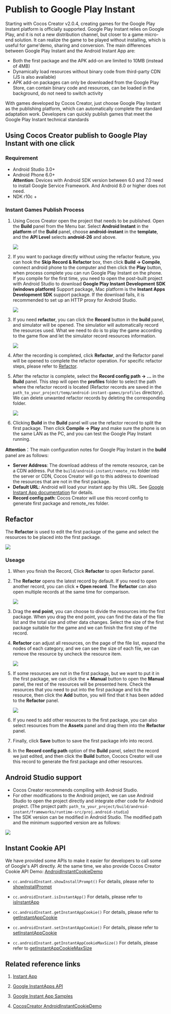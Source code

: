 # Publish to Google Play Instant

Starting with Cocos Creator v2.0.4, creating games for the Google Play Instant platform is officially supported. Google Play Instant relies on Google Play, and it is not a new distribution channel, but closer to a game micro-end solution. It can realize the game to be played without installing, which is useful for game'demo, sharing and conversion. The main differences between Google Play Instant and the Android Instant App are:

- Both the first package and the APK add-on are limited to 10MB (instead of 4MB)
- Dynamically load resources without binary code from third-party CDN (JS is also available)
- APK add-on packages can only be downloaded from the Google Play Store, can contain binary code and resources, can be loaded in the background, do not need to switch activity

With games developed by Cocos Creator, just choose Google Play Instant as the publishing platform, which can automatically complete the standard adaptation work. Developers can quickly publish games that meet the Google Play Instant technical standards

## Using Cocos Creator publish to Google Play Instant with one click

### Requirement

- Android Studio 3.0+
- Android Phone 6.0+<br>
**Attention**: Devices with Android SDK version between 6.0 and 7.0 need to install Google Service Framework. And Android 8.0 or higher does not need.
- NDK r10c +

### Instant Games Publish Process

1. Using Cocos Creator open the project that needs to be published. Open the **Build** panel from the Menu bar. Select **Android Instant** in the **platform** of the **Build** panel, choose **android-instant** in the **template**, and the **API Level** selects **android-26** and above.

    ![](publish-android-instant/builder.png)

2. If you want to package directly without using the refactor feature, you can hook the **Skip Record & Refactor** box, then click **Build -> Compile**, connect android phone to the computer and then click the **Play** button, when process complete you can run Google Play Instant on the phone.<br>
If you compile for the first time, you need to open the post-built project with Android Studio to download **Google Play Instant Development SDK (windows platform)** Support package, Mac platform is the **Instant Apps Development SDK** support package. If the download fails, it is recommended to set up an HTTP proxy for Android Studio.

    ![](publish-android-instant/studio_setting.png)

3. If you need **refactor**, you can click the **Record** button in the **build** panel, and simulator will be opened. The simulatior will automatically record the resources used. What we need to do is to play the game according to the game flow and let the simulator record resources information.

    ![](./publish-android-instant/record.png)

4. After the recording is completed, click **Refactor**, and the Refactor panel will be opened to complete the refactor operation. For specific refactor steps, please refer to [Refactor](../publish/publish-android-instant.md#%E5%88%86%E5%8C%85%E5%99%A8).

5. After the refactor is complete, select the **Record config path -> ...** in the **Build** panel. This step will open the **profiles** folder to select the path where the refactor record is located (Refactor records are saved in the `path_to_your_project/temp/android-instant-games/profiles` directory). We can delete unwanted refactor records by deleting the corresponding folder.

    ![](publish-android-instant/refactor_record.png)

6. Clicking **Build** in the **Build** panel will use the refactor record to split the first package. Then click **Compile -> Play** and make sure the phone is on the same LAN as the PC, and you can test the Google Play Instant running.

**Attention**：The main configuration notes for Google Play Instant in the **build** panel are as follows:
- **Server Address**: The download address of the remote resource, can be a CDN address. Put the `build/android-instant/remote_res` folder into the server or CDN, Cocos Creator will go to this address to download the resources that are not in the first package.
- **Default URL**: Android will load your instant app by this URL. See [Google Instant App documentation](https://developer.android.com/topic/google-play-instant/getting-started/first-instant-app) for details.
- **Record config path**: Cocos Creator will use this record config to generate first package and remote_res folder.

## Refactor

The **Refactor** is used to edit the first package of the game and select the resources to be placed into the first package.

![](publish-android-instant/refactor_desc.png)

### Useage

1. When you finish the Record, Click **Refactor** to open Refactor panel.

2. The **Refactor** opens the latest record by default. If you need to open another record, you can click **+ Open record**. The **Refactor** can also open multiple records at the same time for comparison.

    ![](publish-android-instant/refactor_multiple.png)

3. Drag the **end point**, you can choose to divide the resources into the first package. When you drag the end point, you can find the data of the file list and the total size and other data changes. Select the size of the first package suitable for the game and we can finish the first step of the record.

4. **Refactor** can adjust all resources, on the page of the file list, expand the nodes of each category, and we can see the size of each file, we can remove the resource by uncheck the resource item.

    ![](publish-android-instant/refactor_select.png)

5. If some resources are not in the first package, but we want to put it in the first package, we can click the **+ Manual** button to open the **Manual** panel, the rest of the resources will be presented here. Check the resources that you need to put into the first package and tick the resource, then click the **Add** button, you will find that it has been added to the **Refactor** panel.

    ![](publish-android-instant/refactor_manual.png)

6.  If you need to add other resources to the first package, you can also select resources from the **Assets** panel and drag them into the **Refactor** panel.

7. Finally, click **Save** button to save the first package info into record.

8. In the **Record config path** option of the **Build** panel, select the record we just edited, and then click the **Build** button, Cococs Creator will use this record to generate the first package and other resources.

## Android Studio support

- Cocos Creator recommends compiling with Android Studio.
- For other modifications to the Android project, we can use Android Studio to open the project directly and integrate other code for Android project. (The project path: `path_to_your_project/build/android-instant/frameworks/runtime-src/proj.android-studio`)
- The SDK version can be modified in Android Studio. The modified path and the minimum supported version are as follows:

![](publish-android-instant/sdk_version.png)

## Instant Cookie API

We have provided some APIs to make it easier for developers to call some of Google's API directly. At the same time, we also provide Cocos Creator Cookie API Demo: [AndroidInstantCookieDemo](https://github.com/wuzhiming/AndroidInstantCookieDemo)

- `cc.androidInstant.showInstallPrompt()` For details, please refer to [showInstallPrompt](https://developers.google.com/android/reference/com/google/android/gms/instantapps/InstantApps.html#showInstallPrompt(android.app.Activity,%20android.content.Intent,%20int,%20java.lang.String))

- `cc.androidInstant.isInstantApp()` For details, please refer to [isInstantApp](https://developers.google.com/android/reference/com/google/android/gms/instantapps/PackageManagerCompat#isInstantApp())

- `cc.androidInstant.getInstantAppCookie()` For details, please refer to [getInstantAppCookie](https://developers.google.com/android/reference/com/google/android/gms/instantapps/PackageManagerCompat#getInstantAppCookie())

- `cc.androidInstant.setInstantAppCookie()` For details, please refer to [setInstantAppCookie](https://developers.google.com/android/reference/com/google/android/gms/instantapps/PackageManagerCompat#setInstantAppCookie(byte%5B%5D))

- `cc.androidInstant.getInstantAppCookieMaxSize()` For details, please refer to [getInstantAppCookieMaxSize](https://developers.google.com/android/reference/com/google/android/gms/instantapps/PackageManagerCompat#getInstantAppCookieMaxSize())

## Related reference links

1. [Instant App](https://developer.android.com/topic/google-play-instant/getting-started/first-instant-app)

2. [Google InstantApps API](https://developers.google.com/android/reference/com/google/android/gms/instantapps/InstantApps)

3. [Google Instant App Samples](https://github.com/googlesamples/android-instant-apps)

4. [CocosCreator AndroidInstantCookieDemo](https://github.com/wuzhiming/AndroidInstantCookieDemo)
